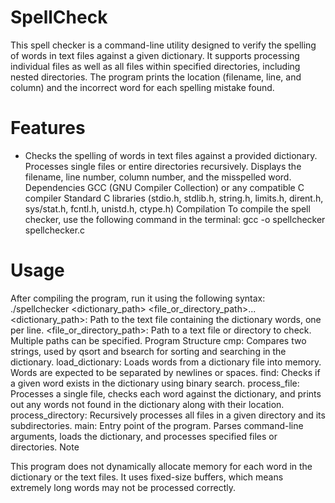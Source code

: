# SpellCheck
This spell checker is a command-line utility designed to verify the spelling of words in text files against a given dictionary. It supports processing individual files as well as all files within specified directories, including nested directories. The program prints the location (filename, line, and column) and the incorrect word for each spelling mistake found.

# Features
- Checks the spelling of words in text files against a provided dictionary. <br>
Processes single files or entire directories recursively.
Displays the filename, line number, column number, and the misspelled word.
Dependencies
GCC (GNU Compiler Collection) or any compatible C compiler
Standard C libraries (stdio.h, stdlib.h, string.h, limits.h, dirent.h, sys/stat.h, fcntl.h, unistd.h, ctype.h)
Compilation
To compile the spell checker, use the following command in the terminal:
gcc -o spellchecker spellchecker.c

# Usage
After compiling the program, run it using the following syntax:
./spellchecker <dictionary_path> <file_or_directory_path>...
<dictionary_path>: Path to the text file containing the dictionary words, one per line.
<file_or_directory_path>: Path to a text file or directory to check. Multiple paths can be specified.
Program Structure
cmp: Compares two strings, used by qsort and bsearch for sorting and searching in the dictionary.
load_dictionary: Loads words from a dictionary file into memory. Words are expected to be separated by newlines or spaces.
find: Checks if a given word exists in the dictionary using binary search.
process_file: Processes a single file, checks each word against the dictionary, and prints out any words not found in the dictionary along with their location.
process_directory: Recursively processes all files in a given directory and its subdirectories.
main: Entry point of the program. Parses command-line arguments, loads the dictionary, and processes specified files or directories.
Note

This program does not dynamically allocate memory for each word in the dictionary or the text files. It uses fixed-size buffers, which means extremely long words may not be processed correctly.
